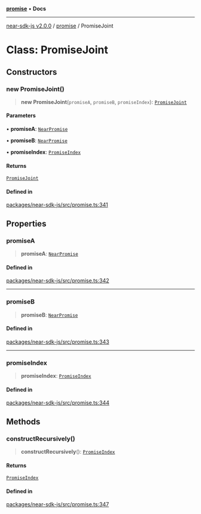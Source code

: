 [**promise**](../README.md) • **Docs**

***

[near-sdk-js v2.0.0](../../packages.md) / [promise](../README.md) / PromiseJoint

# Class: PromiseJoint

## Constructors

### new PromiseJoint()

> **new PromiseJoint**(`promiseA`, `promiseB`, `promiseIndex`): [`PromiseJoint`](PromiseJoint.md)

#### Parameters

• **promiseA**: [`NearPromise`](NearPromise.md)

• **promiseB**: [`NearPromise`](NearPromise.md)

• **promiseIndex**: [`PromiseIndex`](../../utils/type-aliases/PromiseIndex.md)

#### Returns

[`PromiseJoint`](PromiseJoint.md)

#### Defined in

[packages/near-sdk-js/src/promise.ts:341](https://github.com/dim-daskalov/near-sdk-js/blob/6de94ce63ef9203b452598c175980884828ecc66/packages/near-sdk-js/src/promise.ts#L341)

## Properties

### promiseA

> **promiseA**: [`NearPromise`](NearPromise.md)

#### Defined in

[packages/near-sdk-js/src/promise.ts:342](https://github.com/dim-daskalov/near-sdk-js/blob/6de94ce63ef9203b452598c175980884828ecc66/packages/near-sdk-js/src/promise.ts#L342)

***

### promiseB

> **promiseB**: [`NearPromise`](NearPromise.md)

#### Defined in

[packages/near-sdk-js/src/promise.ts:343](https://github.com/dim-daskalov/near-sdk-js/blob/6de94ce63ef9203b452598c175980884828ecc66/packages/near-sdk-js/src/promise.ts#L343)

***

### promiseIndex

> **promiseIndex**: [`PromiseIndex`](../../utils/type-aliases/PromiseIndex.md)

#### Defined in

[packages/near-sdk-js/src/promise.ts:344](https://github.com/dim-daskalov/near-sdk-js/blob/6de94ce63ef9203b452598c175980884828ecc66/packages/near-sdk-js/src/promise.ts#L344)

## Methods

### constructRecursively()

> **constructRecursively**(): [`PromiseIndex`](../../utils/type-aliases/PromiseIndex.md)

#### Returns

[`PromiseIndex`](../../utils/type-aliases/PromiseIndex.md)

#### Defined in

[packages/near-sdk-js/src/promise.ts:347](https://github.com/dim-daskalov/near-sdk-js/blob/6de94ce63ef9203b452598c175980884828ecc66/packages/near-sdk-js/src/promise.ts#L347)
